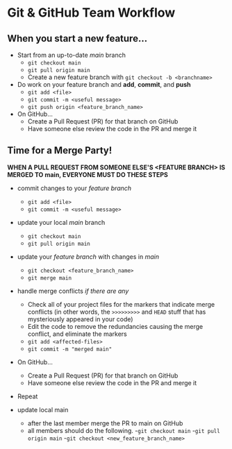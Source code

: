# Git & GitHub Team Workflow

## When you start a new feature...

- Start from an up-to-date _main_ branch
  - `git checkout main`
  - `git pull origin main`
  - Create a new feature branch with `git checkout -b <branchname>`
- Do work on your feature branch and **add**, **commit**, and **push**
  - `git add <file>`
  - `git commit -m <useful message>`
  - `git push origin <feature_branch_name>`
- On GitHub...
  - Create a Pull Request (PR) for that branch on GitHub
  - Have someone else review the code in the PR and merge it

## Time for a Merge Party!

**WHEN A PULL REQUEST FROM SOMEONE ELSE'S \<FEATURE BRANCH> IS MERGED TO main, EVERYONE MUST DO THESE STEPS**

- commit changes to your _feature branch_
  - `git add <file>`
  - `git commit -m <useful message>`
- update your local _main_ branch
  - `git checkout main`
  - `git pull origin main`
- update your _feature branch_ with changes in _main_
  - `git checkout <feature_branch_name>`
  - `git merge main`
- handle merge conflicts _if there are any_

  - Check all of your project files for the markers that indicate merge conflicts (in other words, the `>>>>>>>>>` and `HEAD` stuff that has mysteriously appeared in your code)
  - Edit the code to remove the redundancies causing the merge conflict, and eliminate the markers
  - `git add <affected-files>`
  - `git commit -m "merged main"`

- On GitHub...
  - Create a Pull Request (PR) for that branch on GitHub
  - Have someone else review the code in the PR and merge it
- Repeat

- update local main
  - after the last member merge the PR to main on GitHub
  - all members should do the following. -`git checkout main` -`git pull origin main` -`git checkout <new_feature_branch_name>`
